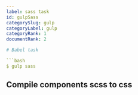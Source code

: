 ```yaml
---
label: sass task
id: gulpSass
categorySlug: gulp
categoryLabel: gulp
categoryRank: 1
documentRank: 2

# Babel task

```bash
$ gulp sass
```
Compile components scss to css
---
```

